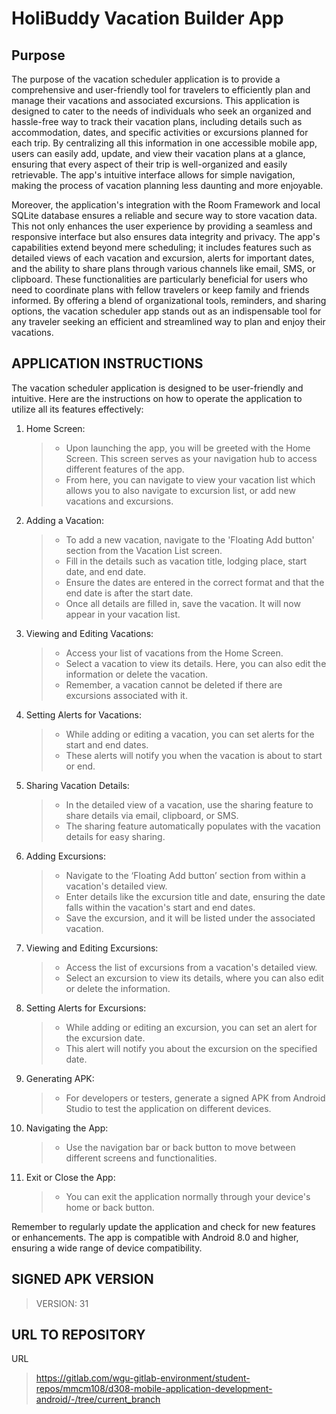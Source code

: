 # HoliBuddy Vacation Builder App
## Purpose
The purpose of the vacation scheduler application is to provide a comprehensive and
user-friendly tool for travelers to efficiently plan and manage their vacations and 
associated excursions. This application is designed to cater to the needs of individuals 
who seek an organized and hassle-free way to track their vacation plans, including details 
such as accommodation, dates, and specific activities or excursions planned for each trip. 
By centralizing all this information in one accessible mobile app, users can easily add, update, 
and view their vacation plans at a glance, ensuring that every aspect of their trip is 
well-organized and easily retrievable. The app's intuitive interface allows for simple 
navigation, making the process of vacation planning less daunting and more enjoyable.

Moreover, the application's integration with the Room Framework and local SQLite database ensures 
a reliable and secure way to store vacation data. This not only enhances the user experience by 
providing a seamless and responsive interface but also ensures data integrity and privacy. 
The app's capabilities extend beyond mere scheduling; it includes features such as detailed 
views of each vacation and excursion, alerts for important dates, and the ability to share 
plans through various channels like email, SMS, or clipboard. These functionalities are 
particularly beneficial for users who need to coordinate plans with fellow travelers or 
keep family and friends informed. By offering a blend of organizational tools, reminders, 
and sharing options, the vacation scheduler app stands out as an indispensable tool for 
any traveler seeking an efficient and streamlined way to plan and enjoy their vacations.

## APPLICATION INSTRUCTIONS
The vacation scheduler application is designed to be user-friendly and intuitive. Here are the instructions on how to operate the application to utilize all its features effectively:

1. Home Screen:
    >- Upon launching the app, you will be greeted with the Home Screen. This screen serves as your navigation hub to access different features of the app.
    >- From here, you can navigate to view your vacation list which allows you to also navigate to excursion list, or add new vacations and excursions.

2. Adding a Vacation:
    >- To add a new vacation, navigate to the 'Floating Add button' section from the Vacation List screen.
    >- Fill in the details such as vacation title, lodging place, start date, and end date.
    >- Ensure the dates are entered in the correct format and that the end date is after the start date.
    >- Once all details are filled in, save the vacation. It will now appear in your vacation list.

3. Viewing and Editing Vacations:
    >- Access your list of vacations from the Home Screen.
    >- Select a vacation to view its details. Here, you can also edit the information or delete the vacation.
    >- Remember, a vacation cannot be deleted if there are excursions associated with it.

4. Setting Alerts for Vacations:
    >- While adding or editing a vacation, you can set alerts for the start and end dates.
    >- These alerts will notify you when the vacation is about to start or end.

5. Sharing Vacation Details:
    >- In the detailed view of a vacation, use the sharing feature to share details via email, clipboard, or SMS.
    >- The sharing feature automatically populates with the vacation details for easy sharing.

6. Adding Excursions:
    >- Navigate to the ‘Floating Add button’ section from within a vacation's detailed view.
    >- Enter details like the excursion title and date, ensuring the date falls within the vacation's start and end dates.
    >- Save the excursion, and it will be listed under the associated vacation.

7. Viewing and Editing Excursions:
    >- Access the list of excursions from a vacation's detailed view.
    >- Select an excursion to view its details, where you can also edit or delete the information.

8. Setting Alerts for Excursions:
    >- While adding or editing an excursion, you can set an alert for the excursion date.
    >- This alert will notify you about the excursion on the specified date.

9. Generating APK:
    >- For developers or testers, generate a signed APK from Android Studio to test the application on different devices.

10. Navigating the App:
    >- Use the navigation bar or back button to move between different screens and functionalities.

11. Exit or Close the App:
    >- You can exit the application normally through your device's home or back button.

Remember to regularly update the application and check for new features or enhancements. 
The app is compatible with Android 8.0 and higher, ensuring a wide range of device compatibility.

## SIGNED APK VERSION
>VERSION: 31
## URL TO REPOSITORY
URL
>https://gitlab.com/wgu-gitlab-environment/student-repos/mmcm108/d308-mobile-application-development-android/-/tree/current_branch